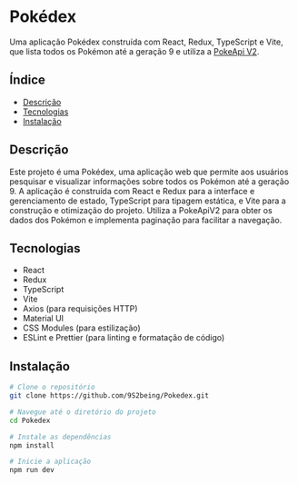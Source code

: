 # Pokédex 

Uma aplicação Pokédex construída com React, Redux, TypeScript e Vite, que lista todos os Pokémon até a geração 9 e utiliza a [PokeApi V2](https://pokeapi.co/docs/v2).
## Índice

- [Descrição](#descrição)
- [Tecnologias](#tecnologias)
- [Instalação](#instalação)

## Descrição

Este projeto é uma Pokédex, uma aplicação web que permite aos usuários pesquisar e visualizar informações sobre todos os Pokémon até a geração 9. A aplicação é construída com React e Redux para a interface e gerenciamento de estado, TypeScript para tipagem estática, e Vite para a construção e otimização do projeto. Utiliza a PokeApiV2 para obter os dados dos Pokémon e implementa paginação para facilitar a navegação.

## Tecnologias

- React
- Redux
- TypeScript
- Vite
- Axios (para requisições HTTP)
- Material UI
- CSS Modules (para estilização)
- ESLint e Prettier (para linting e formatação de código)

## Instalação 

 ```sh
# Clone o repositório
git clone https://github.com/9S2being/Pokedex.git

# Navegue até o diretório do projeto
cd Pokedex

# Instale as dependências
npm install

# Inicie a aplicação
npm run dev

